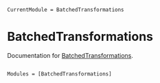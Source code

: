 ```@meta
CurrentModule = BatchedTransformations
```

# BatchedTransformations

Documentation for [BatchedTransformations](https://github.com/anton083/BatchedTransformations.jl).

```@index
```

```@autodocs
Modules = [BatchedTransformations]
```
